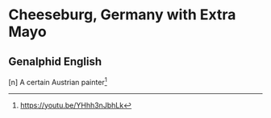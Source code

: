 # Cheeseburg, Germany with Extra Mayo
## Genalphid English

[n] A certain Austrian painter[^1]

[^1]: <https://youtu.be/YHhh3nJbhLk>